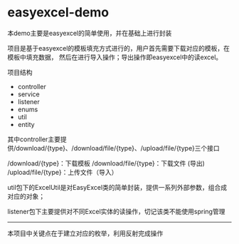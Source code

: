 # easyexcel-demo

本demo主要是easyexcel的简单使用，并在基础上进行封装

项目是基于easyexcel的模板填充方式进行的，用户首先需要下载对应的模板，在模板中填充数据，
然后在进行导入操作；导出操作即easyexcel中的读excel。

项目结构
 - controller
 - service
 - listener
 - enums
 - util
 - entity

其中controller主要提供/download/{type}、/download/file/{type}、/upload/file/{type}三个接口

/download/{type}：下载模板
/download/file/{type}：下载文件 (导出)
/upload/file/{type}：上传文件（导入）

util包下的ExcelUtil是对EasyExcel类的简单封装，提供一系列外部参数，组合成对应的对象；

listener包下主要提供对不同Excel实体的读操作，切记该类不能使用spring管理

***
本项目中关键点在于建立对应的枚举，利用反射完成操作